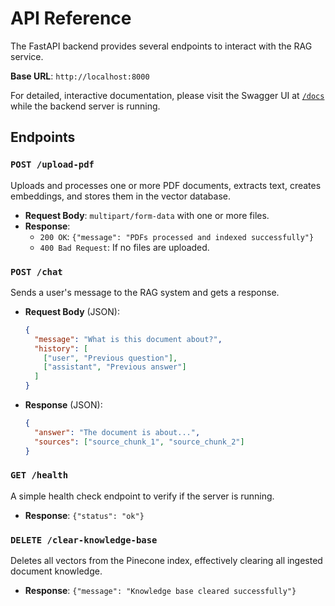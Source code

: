 # API Reference

The FastAPI backend provides several endpoints to interact with the RAG service.

**Base URL**: `http://localhost:8000`

For detailed, interactive documentation, please visit the Swagger UI at [`/docs`](http://localhost:8000/docs) while the backend server is running.

## Endpoints

### `POST /upload-pdf`

Uploads and processes one or more PDF documents, extracts text, creates embeddings, and stores them in the vector database.

- **Request Body**: `multipart/form-data` with one or more files.
- **Response**:
  - `200 OK`: `{"message": "PDFs processed and indexed successfully"}`
  - `400 Bad Request`: If no files are uploaded.

### `POST /chat`

Sends a user's message to the RAG system and gets a response.

- **Request Body** (JSON):
  ```json
  {
    "message": "What is this document about?",
    "history": [
      ["user", "Previous question"],
      ["assistant", "Previous answer"]
    ]
  }
  ```
- **Response** (JSON):
  ```json
  {
    "answer": "The document is about...",
    "sources": ["source_chunk_1", "source_chunk_2"]
  }
  ```

### `GET /health`

A simple health check endpoint to verify if the server is running.

- **Response**: `{"status": "ok"}`

### `DELETE /clear-knowledge-base`

Deletes all vectors from the Pinecone index, effectively clearing all ingested document knowledge.

- **Response**: `{"message": "Knowledge base cleared successfully"}`
